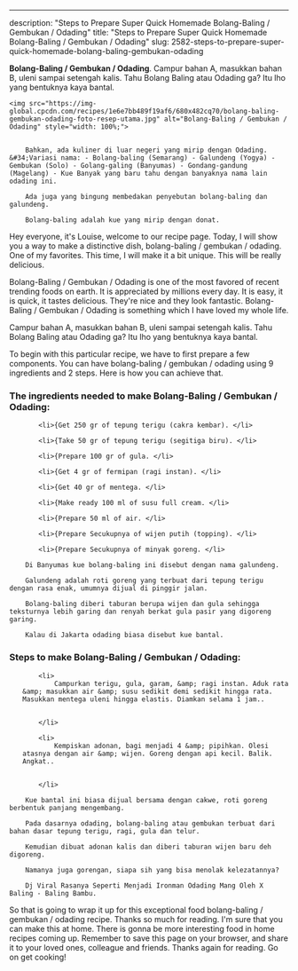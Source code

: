 ---
description: "Steps to Prepare Super Quick Homemade Bolang-Baling / Gembukan / Odading"
title: "Steps to Prepare Super Quick Homemade Bolang-Baling / Gembukan / Odading"
slug: 2582-steps-to-prepare-super-quick-homemade-bolang-baling-gembukan-odading

<p>
	<strong>Bolang-Baling / Gembukan / Odading</strong>. 
	Campur bahan A, masukkan bahan B, uleni sampai setengah kalis. Tahu Bolang Baling atau Odading ga? Itu lho yang bentuknya kaya bantal.
</p>
<p>
	
	<img src="https://img-global.cpcdn.com/recipes/1e6e7bb489f19af6/680x482cq70/bolang-baling-gembukan-odading-foto-resep-utama.jpg" alt="Bolang-Baling / Gembukan / Odading" style="width: 100%;">
	
	
		Bahkan, ada kuliner di luar negeri yang mirip dengan Odading. &#34;Variasi nama: - Bolang-baling (Semarang) - Galundeng (Yogya) - Gembukan (Solo) - Golang-galing (Banyumas) - Gondang-gandung (Magelang) - Kue Banyak yang baru tahu dengan banyaknya nama lain odading ini.
	
		Ada juga yang bingung membedakan penyebutan bolang-baling dan galundeng.
	
		Bolang-baling adalah kue yang mirip dengan donat.
	
</p>
<p>
	Hey everyone, it's Louise, welcome to our recipe page. Today, I will show you a way to make a distinctive dish, bolang-baling / gembukan / odading. One of my favorites. This time, I will make it a bit unique. This will be really delicious.
</p>
	
<p>
	Bolang-Baling / Gembukan / Odading is one of the most favored of recent trending foods on earth. It is appreciated by millions every day. It is easy, it is quick, it tastes delicious. They're nice and they look fantastic. Bolang-Baling / Gembukan / Odading is something which I have loved my whole life.
</p>
<p>
	Campur bahan A, masukkan bahan B, uleni sampai setengah kalis. Tahu Bolang Baling atau Odading ga? Itu lho yang bentuknya kaya bantal.
</p>

<p>
To begin with this particular recipe, we have to first prepare a few components. You can have bolang-baling / gembukan / odading using 9 ingredients and 2 steps. Here is how you can achieve that.
</p>

<h3>The ingredients needed to make Bolang-Baling / Gembukan / Odading:</h3>

<ol>
	
		<li>{Get 250 gr of tepung terigu (cakra kembar). </li>
	
		<li>{Take 50 gr of tepung terigu (segitiga biru). </li>
	
		<li>{Prepare 100 gr of gula. </li>
	
		<li>{Get 4 gr of fermipan (ragi instan). </li>
	
		<li>{Get 40 gr of mentega. </li>
	
		<li>{Make ready 100 ml of susu full cream. </li>
	
		<li>{Prepare 50 ml of air. </li>
	
		<li>{Prepare Secukupnya of wijen putih (topping). </li>
	
		<li>{Prepare Secukupnya of minyak goreng. </li>
	
</ol>
<p>
	
		Di Banyumas kue bolang-baling ini disebut dengan nama galundeng.
	
		Galundeng adalah roti goreng yang terbuat dari tepung terigu dengan rasa enak, umumnya dijual di pinggir jalan.
	
		Bolang-baling diberi taburan berupa wijen dan gula sehingga teksturnya lebih garing dan renyah berkat gula pasir yang digoreng garing.
	
		Kalau di Jakarta odading biasa disebut kue bantal.
	
</p>

<h3>Steps to make Bolang-Baling / Gembukan / Odading:</h3>

<ol>
	
		<li>
			Campurkan terigu, gula, garam, &amp; ragi instan. Aduk rata &amp; masukkan air &amp; susu sedikit demi sedikit hingga rata. Masukkan mentega uleni hingga elastis. Diamkan selama 1 jam..
			
			
		</li>
	
		<li>
			Kempiskan adonan, bagi menjadi 4 &amp; pipihkan. Olesi atasnya dengan air &amp; wijen. Goreng dengan api kecil. Balik. Angkat..
			
			
		</li>
	
</ol>

<p>
	
		Kue bantal ini biasa dijual bersama dengan cakwe, roti goreng berbentuk panjang mengembang.
	
		Pada dasarnya odading, bolang-baling atau gembukan terbuat dari bahan dasar tepung terigu, ragi, gula dan telur.
	
		Kemudian dibuat adonan kalis dan diberi taburan wijen baru deh digoreng.
	
		Namanya juga gorengan, siapa sih yang bisa menolak kelezatannya?
	
		Dj Viral Rasanya Seperti Menjadi Ironman Odading Mang Oleh X Baling - Baling Bambu.
	
</p>

<p>
	So that is going to wrap it up for this exceptional food bolang-baling / gembukan / odading recipe. Thanks so much for reading. I'm sure that you can make this at home. There is gonna be more interesting food in home recipes coming up. Remember to save this page on your browser, and share it to your loved ones, colleague and friends. Thanks again for reading. Go on get cooking!
</p>
